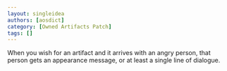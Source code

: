 ```yaml
---
layout: singleidea
authors: [aosdict]
category: [Owned Artifacts Patch]
tags: []
---
```

When you wish for an artifact and it arrives with an angry person, that person gets an appearance message, or at least a single line of dialogue.
